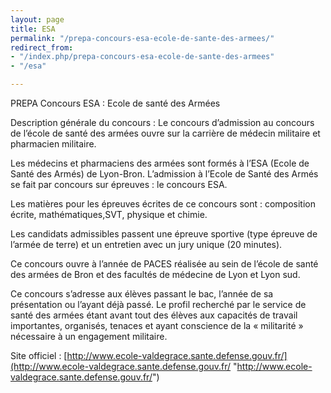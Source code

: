 ```yaml
---
layout: page
title: ESA
permalink: "/prepa-concours-esa-ecole-de-sante-des-armees/"
redirect_from:
- "/index.php/prepa-concours-esa-ecole-de-sante-des-armees"
- "/esa"

---
```

PREPA Concours ESA : Ecole de santé des Armées

Description générale du concours : Le concours d’admission au concours de l’école de santé des armées ouvre sur la carrière de médecin militaire et pharmacien militaire.

Les médecins et pharmaciens des armées sont formés à l’ESA (Ecole de Santé des Armés) de Lyon-Bron. L’admission à l’Ecole de Santé des Armés se fait par concours sur épreuves : le concours ESA.

Les matières pour les épreuves écrites de ce concours sont : composition écrite, mathématiques,SVT, physique et chimie.

Les candidats admissibles passent une épreuve sportive (type épreuve de l’armée de terre) et un entretien avec un jury unique (20 minutes).

Ce concours ouvre à l’année de PACES réalisée au sein de l’école de santé des armées de Bron et des facultés de médecine de Lyon et Lyon sud.

Ce concours s’adresse aux élèves passant le bac, l’année de sa présentation ou l’ayant déjà passé. Le profil recherché par le service de santé des armées étant avant tout des élèves aux capacités de travail importantes, organisés, tenaces et ayant conscience de la « militarité » nécessaire à un engagement militaire.

Site officiel : [http://www.ecole-valdegrace.sante.defense.gouv.fr/](http://www.ecole-valdegrace.sante.defense.gouv.fr/ "http://www.ecole-valdegrace.sante.defense.gouv.fr/")

